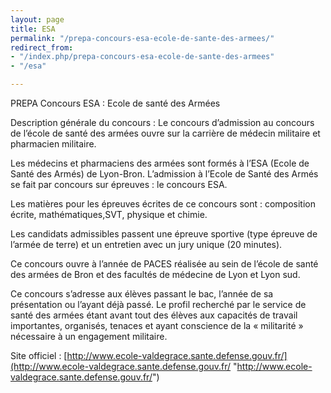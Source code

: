 ```yaml
---
layout: page
title: ESA
permalink: "/prepa-concours-esa-ecole-de-sante-des-armees/"
redirect_from:
- "/index.php/prepa-concours-esa-ecole-de-sante-des-armees"
- "/esa"

---
```

PREPA Concours ESA : Ecole de santé des Armées

Description générale du concours : Le concours d’admission au concours de l’école de santé des armées ouvre sur la carrière de médecin militaire et pharmacien militaire.

Les médecins et pharmaciens des armées sont formés à l’ESA (Ecole de Santé des Armés) de Lyon-Bron. L’admission à l’Ecole de Santé des Armés se fait par concours sur épreuves : le concours ESA.

Les matières pour les épreuves écrites de ce concours sont : composition écrite, mathématiques,SVT, physique et chimie.

Les candidats admissibles passent une épreuve sportive (type épreuve de l’armée de terre) et un entretien avec un jury unique (20 minutes).

Ce concours ouvre à l’année de PACES réalisée au sein de l’école de santé des armées de Bron et des facultés de médecine de Lyon et Lyon sud.

Ce concours s’adresse aux élèves passant le bac, l’année de sa présentation ou l’ayant déjà passé. Le profil recherché par le service de santé des armées étant avant tout des élèves aux capacités de travail importantes, organisés, tenaces et ayant conscience de la « militarité » nécessaire à un engagement militaire.

Site officiel : [http://www.ecole-valdegrace.sante.defense.gouv.fr/](http://www.ecole-valdegrace.sante.defense.gouv.fr/ "http://www.ecole-valdegrace.sante.defense.gouv.fr/")

